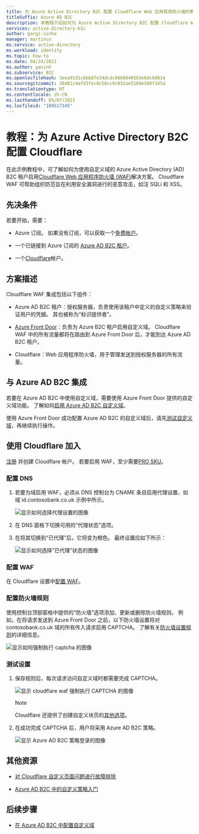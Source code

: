 ```yaml
---
title: 为 Azure Active Directory B2C 配置 Cloudflare Web 应用程序防火墙的教程
titleSuffix: Azure AD B2C
description: 本教程介绍如何为 Azure Active Directory B2C 配置 Cloudflare Web 应用程序防火墙，以保护应用程序免遭恶意攻击
services: active-directory-b2c
author: gargi-sinha
manager: martinco
ms.service: active-directory
ms.workload: identity
ms.topic: how-to
ms.date: 04/24/2021
ms.author: gasinh
ms.subservice: B2C
ms.openlocfilehash: 3eea91d1cbbb8fe34dcdc8668840503e6dc9d014
ms.sourcegitcommit: 38d81c4afd3fec0c56cc9c032ae5169e500f345d
ms.translationtype: HT
ms.contentlocale: zh-CN
ms.lasthandoff: 05/07/2021
ms.locfileid: "109517345"
---
```

# <a name="tutorial-configure-cloudflare-with-azure-active-directory-b2c"></a>教程：为 Azure Active Directory B2C 配置 Cloudflare

在此示例教程中，可了解如何为使用自定义域的 Azure Active Directory (AD) B2C 租户启用[Cloudflare Web 应用程序防火墙 (WAF)](https://www.cloudflare.com/waf/)解决方案。 Cloudflare WAF 可帮助组织防范旨在利用安全漏洞进行的恶意攻击，如注 SQLi 和 XSS。

## <a name="prerequisites"></a>先决条件

若要开始，需要：

- Azure 订阅。 如果没有订阅，可以获取一个[免费帐户](https://azure.microsoft.com/free/)。

- 一个已链接到 Azure 订阅的 [Azure AD B2C 租户](tutorial-create-tenant.md)。

- 一个[Cloudflare](https://dash.cloudflare.com/sign-up)帐户。

## <a name="scenario-description"></a>方案描述

Cloudflare WAF 集成包括以下组件：

- Azure AD B2C 租户：授权服务器，负责使用该租户中定义的自定义策略来验证用户的凭据。  其也被称为“标识提供者”。

- [Azure Front Door](../frontdoor/front-door-overview.md)：负责为 Azure B2C 租户启用自定义域。 Cloudflare WAF 中的所有流量都将在路由到 Azure Front Door 后，才能到达 Azure AD B2C 租户。

- Cloudflare：Web 应用程序防火墙，用于管理发送到授权服务器的所有流量。

## <a name="integrate-with-azure-ad-b2c"></a>与 Azure AD B2C 集成

若要在 Azure AD B2C 中使用自定义域，需要使用 Azure Front Door 提供的自定义域功能。 了解如何[启用 Azure AD B2C 自定义域](./custom-domain.md?pivots=b2c-user-flow)。  

使用 Azure Front Door 成功配置 Azure AD B2C 的自定义域后，请先[测试自定义域](./custom-domain.md?pivots=b2c-custom-policy#test-your-custom-domain)，再继续执行操作。  

## <a name="onboard-with-cloudflare"></a>使用 Cloudflare 加入

[注册](https://dash.cloudflare.com/sign-up) 并创建 Cloudflare 帐户。 若要启用 WAF，至少需要[PRO SKU](https://www.cloudflare.com/plans/)。

### <a name="configure-dns"></a>配置 DNS

1. 若要为域启用 WAF，必须从 DNS 控制台为 CNAME 条目启用代理设置，如域 id.contosobank.co.uk 示例中所示。

   ![显示如何选择代理设置的图像](./media/partner-cloudflare/select-proxy-settings.png)

1. 在 DNS 窗格下切换可用的“代理状态”选项。

1. 在将其切换到“已代理”后，它将变为橙色。 最终设置应如下所示：

   ![显示如何选择“已代理”状态的图像](./media/partner-cloudflare/select-proxied.png)

### <a name="configure-waf"></a>配置 WAF

在 Cloudflare 设置中[配置 WAF](https://www.cloudflare.com/waf/)。

### <a name="configure-firewall-rule"></a>配置防火墙规则

使用控制台顶部窗格中提供的“防火墙”选项添加、更新或删除防火墙规则。 例如，在将请求发送到 Azure Front Door 之前，以下防火墙设置将对 contosobank.co.uk 域的所有传入请求启用 CAPTCHA。 了解有关[防火墙设置规则](https://support.cloudflare.com/hc/articles/360016473712-Cloudflare-Firewall-Rules)的详细信息。

![显示如何强制执行 captcha 的图像](./media/partner-cloudflare/configure-firewall-rule.png)

### <a name="test-the-settings"></a>测试设置

1. 保存规则后，每次请求访问自定义域时都需要完成 CAPTCHA。

   ![显示 cloudflare waf 强制执行 CAPTCHA 的图像](./media/partner-cloudflare/enforce-captcha.png)

   > [!NOTE]
   > Cloudflare 还提供了创建自定义块页的[其他选项](https://support.cloudflare.com/hc/en-us/articles/200172706-Configuring-Custom-Pages-Error-and-Challenge-)。  

2. 在成功完成 CAPTCHA 后，用户将采用 Azure AD B2C 策略。

   ![显示 Azure AD B2C 策略登录的图像](./media/partner-cloudflare/azure-ad-b2c-policy.png)


## <a name="additional-resources"></a>其他资源

- [对 Cloudflare 自定义页面问题进行故障排除](https://support.cloudflare.com/hc/en-us/articles/200172706-Configuring-Custom-Pages-Error-and-Challenge-#5QWV2KVjLnaAQ8L4tjiguw)

- [Azure AD B2C 中的自定义策略入门](./tutorial-create-user-flows.md?pivots=b2c-custom-policy&tabs=applications)

## <a name="next-steps"></a>后续步骤 
 
- [在 Azure AD B2C 中配置自定义域](./custom-domain.md?pivots=b2c-user-flow)
